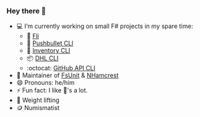 ### Hey there 👋

- 💻 I’m currently working on small F# projects in my spare time:
  + 🐚 [Fli](https://github.com/CaptnCodr/Fli)
  + 💨 [Pushbullet CLI](https://github.com/CaptnCodr/pushbullet-cli) 
  + 📓 [Inventory CLI](https://github.com/CaptnCodr/inventory-cli)
  + 📦 [DHL CLI](https://github.com/CaptnCodr/dhl-cli)
  + :octocat: [GitHub API CLI](https://github.com/CaptnCodr/github-api-cli)
- 🚧 Maintainer of [FsUnit](https://github.com/fsprojects/FsUnit) & [NHamcrest](https://github.com/nhamcrest/NHamcrest)
- 😄 Pronouns: he/him
- ⚡ Fun fact: I like 🥑's a lot.
- 💪 Weight lifting
- 🪙 Numismatist

<!--
**CaptnCodr/CaptnCodr** is a ✨ _special_ ✨ repository because its `README.md` (this file) appears on your GitHub profile.

Here are some ideas to get you started:

- 🌱 I’m currently learning ...
- 👯 I’m looking to collaborate on ...
- 🤔 I’m looking for help with ...
- 💬 Ask me about ...
- 📫 How to reach me: ...
-->
